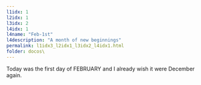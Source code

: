 ```yaml
---
l1idx: 1
l2idx: 1
l3idx: 2
l4idx: 1
l4name: "Feb-1st"
l4description: "A month of new beginnings"
permalink: l1idx3_l2idx1_l3idx2_l4idx1.html
folder: docos\
---
```


Today was the first day of FEBRUARY and I already wish it were December again.